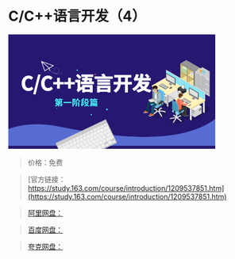 # C/C++语言开发（4）

![img](../../../assets/study163/free/0ad5674562b7495a8a8f2db6119987b5.png)

> 价格：免费

> [官方链接：https://study.163.com/course/introduction/1209537851.htm](https://study.163.com/course/introduction/1209537851.htm)

> [阿里网盘：]()

> [百度网盘：]()

> [夸克网盘：]()
